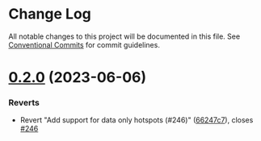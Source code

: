 # Change Log

All notable changes to this project will be documented in this file.
See [Conventional Commits](https://conventionalcommits.org) for commit guidelines.

# [0.2.0](https://github.com/HeliumFoundation/helium-program-libary/compare/v0.1.5...v0.2.0) (2023-06-06)


### Reverts

* Revert "Add support for data only hotspots (#246)" ([66247c7](https://github.com/HeliumFoundation/helium-program-libary/commit/66247c739ad743b9eda2776c80a1e199900dd896)), closes [#246](https://github.com/HeliumFoundation/helium-program-libary/issues/246)
